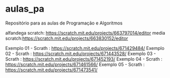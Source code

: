 # aulas_pa
Repositório para as aulas de Programação e Algoritmos 

alfandega scratch:
https://scratch.mit.edu/projects/663797014/editor
media scratch:https://scratch.mit.edu/projects/663830152/editor

Exemplo 01 - Scrath : https://scratch.mit.edu/projects/671429484/
Exemplo 02 - Scrath : https://scratch.mit.edu/projects/671443528/
Exemplo 03 - Scrath : https://scratch.mit.edu/projects/671452193/
Exemplo 04 - Scrath : https://scratch.mit.edu/projects/671461566/
Exemplo 05 - Scrath : https://scratch.mit.edu/projects/671473541/

